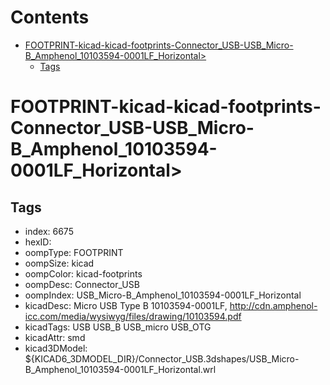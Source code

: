 



Contents
========

* [FOOTPRINT-kicad-kicad-footprints-Connector_USB-USB_Micro-B_Amphenol_10103594-0001LF_Horizontal>](#footprint-kicad-kicad-footprints-connector_usb-usb_micro-b_amphenol_10103594-0001lf_horizontal)
	* [Tags](#tags)

# FOOTPRINT-kicad-kicad-footprints-Connector_USB-USB_Micro-B_Amphenol_10103594-0001LF_Horizontal>

## Tags

- index: 6675
- hexID: 
- oompType: FOOTPRINT
- oompSize: kicad
- oompColor: kicad-footprints
- oompDesc: Connector_USB
- oompIndex: USB_Micro-B_Amphenol_10103594-0001LF_Horizontal
- kicadDesc: Micro USB Type B 10103594-0001LF, http://cdn.amphenol-icc.com/media/wysiwyg/files/drawing/10103594.pdf
- kicadTags: USB USB_B USB_micro USB_OTG
- kicadAttr: smd
- kicad3DModel: ${KICAD6_3DMODEL_DIR}/Connector_USB.3dshapes/USB_Micro-B_Amphenol_10103594-0001LF_Horizontal.wrl

